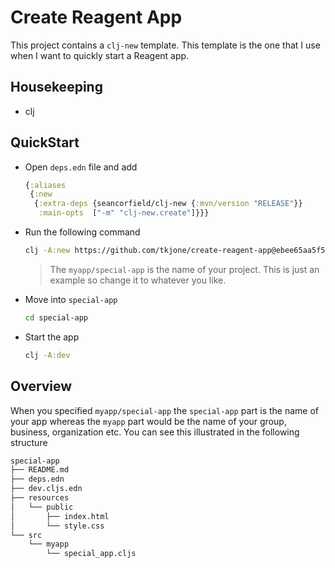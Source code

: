 # Create Reagent App

This project contains a `clj-new` template. This template is the one that I use when I want to quickly start a Reagent app.

## Housekeeping

- clj

## QuickStart

- Open `deps.edn` file and add

  ```clojure
  {:aliases
   {:new
    {:extra-deps {seancorfield/clj-new {:mvn/version "RELEASE"}}
     :main-opts  ["-m" "clj-new.create"]}}}
  ```

- Run the following command

  ```bash
  clj -A:new https://github.com/tkjone/create-reagent-app@ebee65aa5f534a4d17ad0a09e82ba538c48d9108 myapp/special-app
  ```

  > The `myapp/special-app` is the name of your project. This is just an example so change it to whatever you like.

- Move into `special-app`

  ```bash
  cd special-app
  ```

- Start the app

  ```bash
  clj -A:dev
  ```

## Overview

When you specified `myapp/special-app` the `special-app` part is the name of your app whereas the `myapp` part would be the name of your group, business, organization etc. You can see this illustrated in the following structure

```bash
special-app
├── README.md
├── deps.edn
├── dev.cljs.edn
├── resources
│   └── public
│       ├── index.html
│       └── style.css
└── src
    └── myapp
        └── special_app.cljs
```
